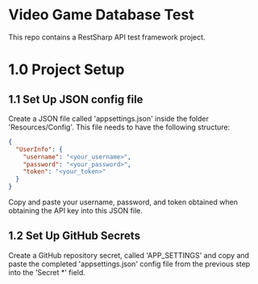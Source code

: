 # Video Game Database Test
This repo contains a RestSharp API test framework project.

# 1.0 Project Setup
## 1.1 Set Up JSON config file
Create a JSON file called 'appsettings.json' inside the folder 'Resources/Config'. This file needs to have the following structure:
```json
{
  "UserInfo": {
    "username": "<your_username>",
    "password": "<your_password>",
    "token": "<your_token>"
  }
}
```
Copy and paste your username, password, and token obtained when obtaining the API key into this JSON file.

## 1.2 Set Up GitHub Secrets
Create a GitHub repository secret, called 'APP_SETTINGS' and copy and paste the completed 'appsettings.json' config file from the previous step into the 'Secret *' field.
